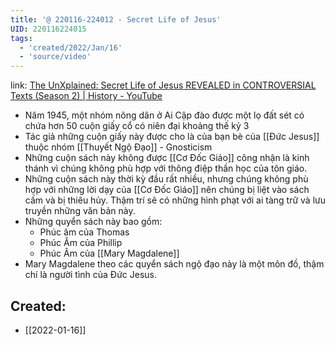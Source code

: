 ```yaml
---
title: '@ 220116-224012 - Secret Life of Jesus'
UID: 220116224015
tags:
  - 'created/2022/Jan/16'
  - 'source/video'
---
```

link: [The UnXplained: Secret Life of Jesus REVEALED in CONTROVERSIAL Texts (Season 2) | History - YouTube](https://www.youtube.com/watch?v=MxMbK8zRKeU)

- Năm 1945, một nhóm nông dân ở Ai Cập đào được một lọ đất sét có chứa hơn 50 cuộn giấy cổ có niên đại khoảng thế kỷ 3
- Tác giả những cuộn giấy này được cho là của bạn bè của [[Đức Jesus]] thuộc nhóm [[Thuyết Ngộ Đạo]] -  Gnosticism
- Những cuộn sách này không được [[Cơ Đốc Giáo]] công nhận là kinh thánh vì chúng không phù hợp với thông điệp thần học của tôn giáo.
- Những cuộn sách này thời kỳ đầu rất nhiều, nhưng chúng không phù hợp với những lời dạy của [[Cơ Đốc Giáo]] nên chúng bị liệt vào sách cấm và bị thiêu hủy. Thậm trí sẽ có những hình phạt với ai tàng trữ và lưu truyền những văn bản này.
- Những quyển sách này bao gồm:
	- Phúc âm của Thomas
	- Phúc Âm của Phillip
	- Phúc Âm của [[Mary Magdalene]]
- Mary Magdalene theo các quyển sách ngộ đạo này là một môn đồ, thậm chí là người tình của Đức Jesus.
## Created:
- [[2022-01-16]]
